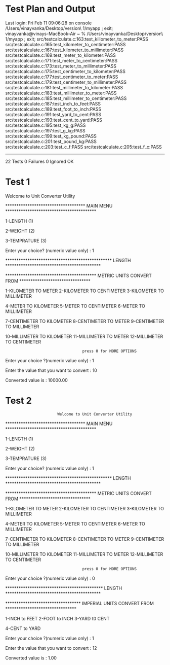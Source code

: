 # Test Plan and Output
Last login: Fri Feb 11 09:06:28 on console
/Users/vinayvanka/Desktop/version\ 1/myapp ; exit;                              
vinayvanka@vinays-MacBook-Air ~ % /Users/vinayvanka/Desktop/version\ 1/myapp ; exit;
src/testcalculate.c:163:test_killometer_to_meter:PASS
src/testcalculate.c:165:test_kilometer_to_centimeter:PASS
src/testcalculate.c:167:test_kilometer_to_millimeter:PASS
src/testcalculate.c:169:test_meter_to_kilometer:PASS
src/testcalculate.c:171:test_meter_to_centimeter:PASS
src/testcalculate.c:173:test_meter_to_millimeter:PASS
src/testcalculate.c:175:test_centimeter_to_kilometer:PASS
src/testcalculate.c:177:test_centimeter_to_meter:PASS
src/testcalculate.c:179:test_centimeter_to_millimeter:PASS
src/testcalculate.c:181:test_millimeter_to_kilometer:PASS
src/testcalculate.c:183:test_millimeter_to_meter:PASS
src/testcalculate.c:185:test_millimeter_to_centimeter:PASS
src/testcalculate.c:187:test_inch_to_feet:PASS
src/testcalculate.c:189:test_foot_to_inch:PASS
src/testcalculate.c:191:test_yard_to_cent:PASS
src/testcalculate.c:193:test_cent_to_yard:PASS
src/testcalculate.c:195:test_kg_g:PASS
src/testcalculate.c:197:test_g_kg:PASS
src/testcalculate.c:199:test_kg_pound:PASS
src/testcalculate.c:201:test_pound_kg:PASS
src/testcalculate.c:203:test_c_f:PASS
src/testcalculate.c:205:test_f_c:PASS

-----------------------
22 Tests 0 Failures 0 Ignored 
OK

# Test 1

 Welcome to Unit Converter Utility

************************************ MAIN MENU *****************************************


1-LENGTH     (1)

2-WEIGHT     (2)

3-TEMPRATURE (3)





 Enter your choice? (numeric value only) : 1

************************************************ LENGTH  *******************************************


***************************************** METRIC UNITS CONVERT FROM ********************************


 1-KILOMETER TO METER               2-KILOMETER TO CENTIMETER             3-KILOMETER TO MILLIMETER

 4-METER TO KILOMETER               5-METER TO CENTIMETER                 6-METER TO MILLIMETER

 7-CENTIMETER TO KILOMETER          8-CENTIMETER TO METER                 9-CENTIMETER TO MILLIMETER

10-MILLIMETER TO KILOMETER         11-MILLIMETER TO METER                12-MILLIMETER TO CENTIMETER

 
                                      press 0 for MORE OPTIONS                                        



 Enter your choice ?(numeric value only) :   1


Enter the value that you want to convert : 10  


Converted value is : 10000.00

# Test 2


                           Welcome to Unit Converter Utility

************************************ MAIN MENU *****************************************


1-LENGTH     (1)

2-WEIGHT     (2)

3-TEMPRATURE (3)





 Enter your choice? (numeric value only) : 1

************************************************ LENGTH  *******************************************


***************************************** METRIC UNITS CONVERT FROM ********************************


 1-KILOMETER TO METER               2-KILOMETER TO CENTIMETER             3-KILOMETER TO MILLIMETER

 4-METER TO KILOMETER               5-METER TO CENTIMETER                 6-METER TO MILLIMETER

 7-CENTIMETER TO KILOMETER          8-CENTIMETER TO METER                 9-CENTIMETER TO MILLIMETER

10-MILLIMETER TO KILOMETER         11-MILLIMETER TO METER                12-MILLIMETER TO CENTIMETER

 
                                      press 0 for MORE OPTIONS                                        



 Enter your choice ?(numeric value only) :   0

******************************************** LENGTH  *******************************************


********************************** IMPERIAL UNITS CONVERT FROM ********************************


1-INCH to FEET                       2-FOOT to INCH                           3-YARD t0 CENT

4-CENT to YARD        



 Enter your choice ?(numeric value only) : 1


Enter the value that you want to convert : 12


Converted value is : 1.00


